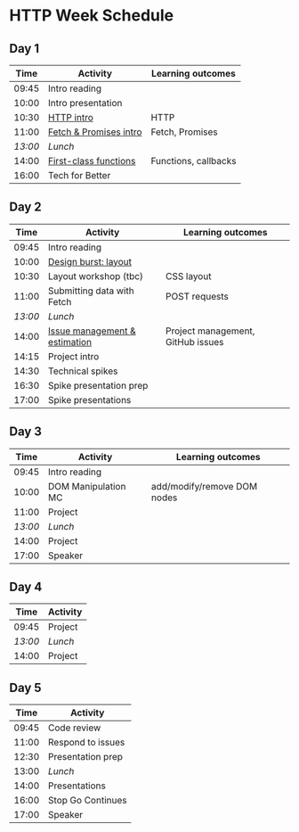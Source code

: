 # HTTP Week Schedule

## Day 1

| Time    | Activity                              | Learning outcomes    |
| ------- | ------------------------------------- | -------------------- |
| 09:45   | Intro reading                         |                      |
| 10:00   | Intro presentation                    |                      |
| 10:30   | [HTTP intro][http-intro]              | HTTP                 |
| 11:00   | [Fetch & Promises intro][fetch-intro] | Fetch, Promises      |
| _13:00_ | _Lunch_                               |                      |
| 14:00   | [First-class functions][fc-fns]       | Functions, callbacks |
| 16:00   | Tech for Better                       |                      |

[http-intro]: tbc
[fetch-intro]: https://github.com/oliverjam/learn-fetch/
[fc-fns]: https://github.com/oliverjam/first-class-functions

## Day 2

| Time    | Activity                                           | Learning outcomes                 |
| ------- | -------------------------------------------------- | --------------------------------- |
| 09:45   | Intro reading                                      |                                   |
| 10:00   | [Design burst: layout][db-layout]                  |                                   |
| 10:30   | Layout workshop (tbc)                              | CSS layout                        |
| 11:00   | Submitting data with Fetch                         | POST requests                     |
| _13:00_ | _Lunch_                                            |                                   |
| 14:00   | [Issue management & estimation][estimation-slides] | Project management, GitHub issues |
| 14:15   | Project intro                                      |                                   |
| 14:30   | Technical spikes                                   |                                   |
| 16:30   | Spike presentation prep                            |                                   |
| 17:00   | Spike presentations                                |

[db-layout]: https://docs.google.com/presentation/d/1mbzmHJ8UFGosmjwJaxOSJl-PuaQtqxzJKKU4ExGWxrg/edit#slide=id.g3d4c4019a0_1_276
[estimation-slides]: https://hackmd.io/@sofer/B1AL4V3ML#/

## Day 3

| Time    | Activity            | Learning outcomes           |
| ------- | ------------------- | --------------------------- |
| 09:45   | Intro reading       |                             |
| 10:00   | DOM Manipulation MC | add/modify/remove DOM nodes |
| 11:00   | Project             |                             |
| _13:00_ | _Lunch_             |                             |
| 14:00   | Project             |                             |
| 17:00   | Speaker             |                             |

## Day 4

| Time    | Activity |
| ------- | -------- |
| 09:45   | Project  |
| _13:00_ | _Lunch_  |
| 14:00   | Project  |

## Day 5

| Time  | Activity          |
| ----- | ----------------- |
| 09:45 | Code review       |
| 11:00 | Respond to issues |
| 12:30 | Presentation prep |
| 13:00 | _Lunch_           |
| 14:00 | Presentations     |
| 16:00 | Stop Go Continues |
| 17:00 | Speaker           |
